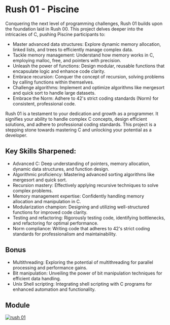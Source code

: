 # Rush 01 - Piscine

Conquering the next level of programming challenges, Rush 01 builds upon the foundation laid in Rush 00. This project delves deeper into the intricacies of C, pushing Piscine participants to:

- Master advanced data structures: Explore dynamic memory allocation, linked lists, and trees to efficiently manage complex data.
- Tackle memory management: Understand how memory works in C, employing malloc, free, and pointers with precision.
- Unleash the power of functions: Design modular, reusable functions that encapsulate logic and enhance code clarity.
- Embrace recursion: Conquer the concept of recursion, solving problems by calling functions within themselves.
- Challenge algorithms: Implement and optimize algorithms like mergesort and quick sort to handle large datasets.
- Embrace the Norm: Adhere to 42's strict coding standards (Norm) for consistent, professional code.

Rush 01 is a testament to your dedication and growth as a programmer. It signifies your ability to handle complex C concepts, design efficient solutions, and adhere to professional coding standards. This project is a stepping stone towards mastering C and unlocking your potential as a developer.

## Key Skills Sharpened:

- Advanced C: Deep understanding of pointers, memory allocation, dynamic data structures, and function design.
- Algorithmic proficiency: Mastering advanced sorting algorithms like mergesort and quick sort.
- Recursion mastery: Effectively applying recursive techniques to solve complex problems.
- Memory management expertise: Confidently handling memory allocation and manipulation in C.
- Modularization champion: Designing and utilizing well-structured functions for improved code clarity.
- Testing and refactoring: Rigorously testing code, identifying bottlenecks, and refactoring for optimal performance.
- Norm compliance: Writing code that adheres to 42's strict coding standards for professionalism and maintainability.

## Bonus

- Multithreading: Exploring the potential of multithreading for parallel processing and performance gains.
- Bit manipulation: Unveiling the power of bit manipulation techniques for efficient data handling.
- Unix Shell scripting: Integrating shell scripting with C programs for enhanced automation and functionality.

## Module

[![rush 01](https://img.shields.io/badge/project-rush01-skyblue?style=for-the-badge&logo=42)](https://github.com/willtrigo/42_piscine/tree/main/rush/rush01/ex00/main.c)
